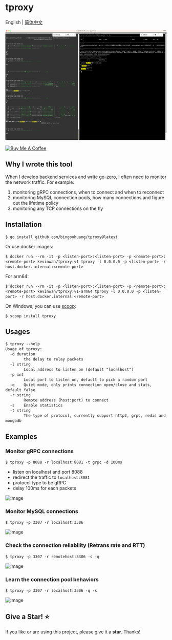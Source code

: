 # tproxy

English | [简体中文](readme-cn.md)

![img.png](images/2023-07-06.png)

<a href="https://www.buymeacoffee.com/bingoohuang" target="_blank"><img src="https://cdn.buymeacoffee.com/buttons/v2/default-yellow.png" alt="Buy Me A Coffee" style="height: 60px !important;width: 217px !important;" ></a>

## Why I wrote this tool

When I develop backend services and write [go-zero](https://github.com/zeromicro/go-zero), I often need to monitor the network traffic. For example:
1. monitoring gRPC connections, when to connect and when to reconnect
2. monitoring MySQL connection pools, how many connections and figure out the lifetime policy
3. monitoring any TCP connections on the fly

## Installation

```shell
$ go install github.com/bingoohuang/tproxy@latest
```

Or use docker images:

```shell
$ docker run --rm -it -p <listen-port>:<listen-port> -p <remote-port>:<remote-port> kevinwan/tproxy:v1 tproxy -l 0.0.0.0 -p <listen-port> -r host.docker.internal:<remote-port>
```

For arm64:

```shell
$ docker run --rm -it -p <listen-port>:<listen-port> -p <remote-port>:<remote-port> kevinwan/tproxy:v1-arm64 tproxy -l 0.0.0.0 -p <listen-port> -r host.docker.internal:<remote-port>
```

On Windows, you can use [scoop](https://scoop.sh/):

```shell
$ scoop install tproxy
```

## Usages

```shell
$ tproxy --help
Usage of tproxy:
  -d duration
    	the delay to relay packets
  -l string
    	Local address to listen on (default "localhost")
  -p int
    	Local port to listen on, default to pick a random port
  -q	Quiet mode, only prints connection open/close and stats, default false
  -r string
    	Remote address (host:port) to connect
  -s	Enable statistics
  -t string
    	The type of protocol, currently support http2, grpc, redis and mongodb
```

## Examples

### Monitor gRPC connections

```shell
$ tproxy -p 8088 -r localhost:8081 -t grpc -d 100ms
```

- listen on localhost and port 8088
- redirect the traffic to `localhost:8081`
- protocol type to be gRPC
- delay 100ms for each packets

<img width="579" alt="image" src="https://user-images.githubusercontent.com/1918356/181794530-5b25f75f-0c1a-4477-8021-56946903830a.png">

### Monitor MySQL connections

```shell
$ tproxy -p 3307 -r localhost:3306
```

<img width="600" alt="image" src="https://user-images.githubusercontent.com/1918356/173970130-944e4265-8ba6-4d2e-b091-1f6a5de81070.png">

### Check the connection reliability (Retrans rate and RTT)

```shell
$ tproxy -p 3307 -r remotehost:3306 -s -q
```

<img width="548" alt="image" src="https://user-images.githubusercontent.com/1918356/180252614-7cf4d1f9-9ba8-4aa4-a964-6f37cf991749.png">

### Learn the connection pool behaviors

```shell
$ tproxy -p 3307 -r localhost:3306 -q -s
```

<img width="404" alt="image" src="https://user-images.githubusercontent.com/1918356/236633144-9136e415-5763-4051-8c59-78ac363229ac.png">

## Give a Star! ⭐

If you like or are using this project, please give it a **star**. Thanks!
